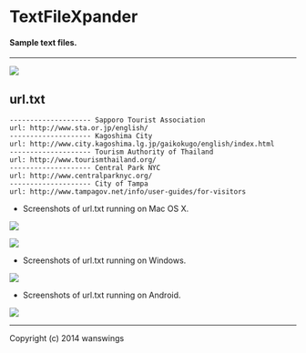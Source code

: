 TextFileXpander
====================
#### Sample text files.
*****
![](https://raw.github.com/wanswings/TextFileXpanderData/master/simple/screenshots/icon64x64.png)

url.txt
--------------------
```
-------------------- Sapporo Tourist Association
url: http://www.sta.or.jp/english/
-------------------- Kagoshima City
url: http://www.city.kagoshima.lg.jp/gaikokugo/english/index.html
-------------------- Tourism Authority of Thailand
url: http://www.tourismthailand.org/
-------------------- Central Park NYC
url: http://www.centralparknyc.org/
-------------------- City of Tampa
url: http://www.tampagov.net/info/user-guides/for-visitors
```

* Screenshots of url.txt running on Mac OS X.

![](https://raw.github.com/wanswings/TextFileXpanderData/master/url/screenshots/screenshotM1.png)

![](https://raw.github.com/wanswings/TextFileXpanderData/master/url/screenshots/screenshotM2.png)

* Screenshots of url.txt running on Windows.

![](https://raw.github.com/wanswings/TextFileXpanderData/master/url/screenshots/screenshotW1.png)

* Screenshots of url.txt running on Android.

![](https://raw.github.com/wanswings/TextFileXpanderData/master/url/screenshots/screenshotA1.png)

*****
Copyright (c) 2014 wanswings
